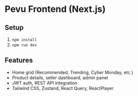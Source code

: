 # Pevu Frontend (Next.js)

## Setup

1. `npm install`
2. `npm run dev`

## Features
- Home grid (Recommended, Trending, Cyber Monday, etc.)
- Product details, seller dashboard, admin panel
- JWT auth, REST API integration
- Tailwind CSS, Zustand, React Query, ReactPlayer 